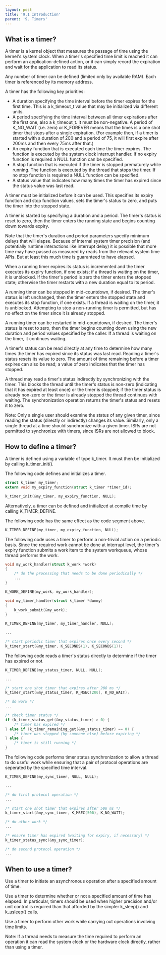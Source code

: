 ```yaml
---
layout: post
title: '9.1 Introduction'
parent: '9. Timers'
---
```


## What is a timer?

A timer is a kernel object that measures the passage of time using the kernel's system clock. When a timer's specified time limit is reached it can perform an application-defined action, or it can simply record the expiration and wait for the application to read its status.

Any number of timer can be defined (limited only by available RAM). Each timer is referenced by its memory address.

A timer has the following key priorities:
- A duration specifying the time interval before the timer expires for the first time. This is a k_timeout_t value that may be initialized via different units.
- A period specifying the time interval between all timer expirations after the first one, also a k_timeout_t. It must be non-negative. A period of K_NO_WAIT (i.e. zero) or K_FOREVER means that the times is a one shot timer that stops after a single expiration. (For example then, if a timer is started with a duration of 200 and a period of 75, it will first expire after 200ms and then every 75ms after that.)
- An expiry function that is executed each time the timer expires. The function is executed by the system clock interrupt handler. If no expiry function is required a NULL function can be specified.
- A stop function that is executed if the timer is stopped prematurely while running. The function is executed by the thread that stops the timer. If no stop function is required a NULL function can be specified.
- A status value that indicates how many times the timer has expired since the status value was last read. 

A timer must be initialized before it can be used. This specifies its expiry function and stop function values, sets the timer's status to zero, and puts the timer into the stopped state.

A timer is started by specifying a duration and a period. The timer's status is reset to zero, then the timer enters the running state and begins counting down towards expiry.

Note that the timer's duration and period parameters specify minimum delays that will elapse. Because of internal system timer precision (and potentially runtime interactions like interrupt delay) it is possible that more time may have passed as measured by reads from the relevant system time APIs. But at least this much time is guaranteed to have elapsed.

When a running timer expires its status is incremented and the timer executes its expiry function, if one exists; if a thread is waiting on the timer, it is unblocked. If the timer's period is zero the timer enters the stopped state; otherwise the timer restarts with a new duration equal to its period. 

A running timer can be stopped in mid-countdown, if desired. The timer's status is left unchanged, then the timer enters the stopped state and executes its stop function, if one exists. If a thread is waiting on the timer, it is unblocked. Attempting to stop a non-running timer is permitted, but has no effect on the timer since it is already stopped. 

A running timer can be restarted in mid-countdown, if desired. The timer's status is reset to zero, then the timer begins counting down using the new duration and period values specified by the caller. If a thread is waiting on the timer, it continues waiting. 

A timer's status can be read directly at any time to determine how many times the timer has expired since its status was last read. Reading a timer's status resets its value to zero. The amount of time remaining before a timer expires can also be read; a value of zero indicates that the timer has stopped.

A thread may read a timer's status indirectly by synchronizing with the timer. This blocks the thread until the timer's status is non-zero (indicating that it has expired at least once) or the timer is stopped; if the timer status is already non-zero or the timer is already stopped the thread continues with waiting. The synchronization operation returns the timer's status and resets it to zero.

Note: Only a single user should examine the status of any given timer, since reading the status (directly or indirectly) changes its value. Similarly, only a single thread at a time should synchronize with a given timer. ISRs are not permitted to synchronize with timers, since ISRs are not allowed to block. 

## How to define a timer?

A timer is defined using a variable of type k_timer. It must then be initialized by calling k_timer_init().

The following code defines and initializes a timer.

```c
struct k_timer my_timer;
extern void my_expiry_function(struct k_timer *timer_id);

k_timer_init(&my_timer, my_expiry_function, NULL);
```

Alternatively, a timer can be defined and initialized at compile time by calling K_TIMER_DEFINE.

The following code has the same effect as the code segment above.

```c
K_TIMER_DEFINE(my_timer, my_expiry_function, NULL);
```

The following code uses a timer to perform a non-trivial action on a periodic basis. Since the required work cannot be done at interrupt level, the timer's expiry function submits a work item to the system workqueue, whose thread performs the work.

```c
void my_work_handler(struct k_work *work)
{
    /* do the processing that needs to be done periodically */
    ...
}

K_WORK_DEFINE(my_work, my_work_handler);

void my_timer_handler(struct k_timer *dummy)
{
    k_work_submit(&my_work);
}

K_TIMER_DEFINE(my_timer, my_timer_handler, NULL);

...

/* start periodic timer that expires once every second */
k_timer_start(&my_timer, K_SECONDS(1), K_SECONDS(1));
```

The following code reads a timer's status directly to determine if the timer has expired or not.

```c
K_TIMER_DEFINE(my_status_timer, NULL, NULL);

...

/* start one shot timer that expires after 200 ms */
k_timer_start(&my_status_timer, K_MSEC(200), K_NO_WAIT);

/* do work */
...

/* check timer status */
if (k_timer_status_get(&my_status_timer) > 0) {
    /* timer has expired */
} else if (k_timer_remaining_get(&my_status_timer) == 0) {
    /* timer was stopped (by someone else) before expiring */
} else {
    /* timer is still running */
}
```

The following code performs timer status synchronization to allow a thread to do useful work while ensuring that a pair of protocol operations are seperated by the specified time interval.

```c
K_TIMER_DEFINE(my_sync_timer, NULL, NULL);

...

/* do first protocol operation */
...

/* start one shot timer that expires after 500 ms */
k_timer_start(&my_sync_timer, K_MSEC(500), K_NO_WAIT);

/* do other work */
...

/* ensure timer has expired (waiting for expiry, if necessary) */
k_timer_status_sync(&my_sync_timer);

/* do second protocol operation */
...
```


## When to use a timer?

Use a timer to initiate an asynchronous operation after a specified amount of time.

Use a timer to determine whether or not a specified amount of time has elapsed. In particular, timers should be used when higher precision and/or unit control is required than that afforded by the simpler k_sleep() and k_usleep() calls.

Use a timer to perform other work while carrying out operations involving time limits.

Note: If a thread needs to measure the time required to perform an operation it can read the system clock or the hardware clock directly, rather than using a timer. 

